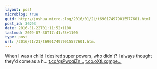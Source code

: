 ```yaml
---
layout: post
microblog: true
guid: http://joshua.micro.blog/2016/01/21/t690174979015577601.html
post_id: 36293
date: 2016-01-22T01:11:52+1100
lastmod: 2019-07-30T17:41:25+1100
type: post
url: /2016/01/21/t690174979015577601.html
---
```

When I was a child I desired super powers, who didn't? I always thought they'd come as a h… [t.co/qsPwcqiZn...](https://t.co/qsPwcqiZna) [t.co/oXtLxgmpe...](https://t.co/oXtLxgmpes)
